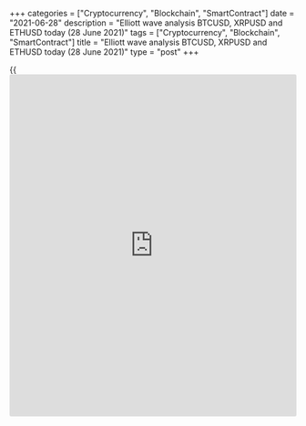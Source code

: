 +++
categories = ["Cryptocurrency", "Blockchain", "SmartContract"]
date = "2021-06-28"
description = "Elliott wave analysis BTCUSD, XRPUSD and ETHUSD today (28 June 2021)"
tags = ["Cryptocurrency", "Blockchain", "SmartContract"]
title = "Elliott wave analysis BTCUSD, XRPUSD and ETHUSD today (28 June 2021)"
type = "post"
+++

{{<iframe id="large-banner" src="https://www.bounty.group/#slide=20.0" width="100%" height="600" scrolling="no" style="border: 0px solid rgb(216, 221, 230); border-radius: 3px;">}}

2021-06-28

2021-06-28

Short-term forecast for BTCUSD, XRPUSD and ETHUSD 28.06.2021Roman Onegin

I welcome my readers!

I have prepared a short-term cryptocurrency forecast based on Elliott
wave analysis of Bitcoin, Ripple, and Ethereum. I offer entry signals to
trade each cryptocurrency.

All three cryptocurrency pairs covered in the article should be
declining in bearish impulses. Let us study each pair in detail.

The article covers the following subjects:

##  **Elliott wave Bitcoin analysis**

The BTCUSD market is likely to continue forming the down impulse wave
[A], which starts a large zigzag. In the middle of this month,
corrective wave (4) finished as a complex formation. Next, the price
started moving down in the impulse wave (5). Wave 4, unfolding as a
flat, should finish at a level of around 35500.00, the previous high.
After that, the market will resume falling in wave 5 to a level of
28750.00, the previous low.

### Trading plan for [BTCUSD][1] today:

Sell 35500.00, TP 28750.00

* * *

##  **Elliott wave Ripple analysis**

The XRPUSD market is forming the down impulse wave C, which should
conclude the global bearish zigzag. Impulse C is composed of five sub-
waves [1]-[2]-[3]-[4]-[5]. The zigzag-shaped correction [4] completed in
early June, and the market started declining in the final impulse wave
[5]. There should be developing the final leg of the wave [5]. The
Ripple price should be falling in impulse [5] of a smaller degree to a
level of 0.500.

### Trading plan for [XRPUSD][2] **** today:

Sell 0.636, TP 0.500

* * *

##  **Elliott wave Ethereum analysis**

The ETHUSD, like the BTCUSD, is forming the down impulse wave A, which
begins a large bearish zigzag. In early June, the market finished rising
in the zigzag-shaped correction [4]. Next, the price started declining
in the down impulse wave [5]. In wave [5], the sideways correction (4)
has completed as a double three W-X-Y. Therefore, the Ethereum price
should be declining in wave (5) to a level of 1700.00.

### Trading plan for [ETHUSD][3] **** today:

Sell 1970.12, TP 1700.00

* * *

P.S. Did you like my article? Share it in social networks: it will be
the best “thank you" :)

Ask me questions and comment below. I’ll be glad to answer your
questions and give necessary explanations.

 **Useful links:**

  * I recommend trying to trade with a reliable broker [here][4]. The system allows you to trade by yourself or copy successful traders from all across the globe.
  * Use my promo-code BLOG for getting deposit bonus 50% on LiteForex platform. Just enter this code in the appropriate field while [depositing][5] your trading account.
  * Telegram chat for traders: <t.me/liteforexengchat>. We are sharing the signals and trading experience
  * Telegram channel with high-quality analytics, Forex reviews, training articles, and other useful things for traders <t.me/liteforex>



## Price chart of BTCUSD in real time mode

The content of this article reflects the author’s opinion and does not
necessarily reflect the official position of LiteForex. The material
published on this page is provided for informational purposes only and
should not be considered as the provision of investment advice for the
purposes of Directive 2004/39/EC.

Rate this article:

{{value}}

( {{count}} {{title}} )

   1. my.liteforex.com/trading/chart?symbol=BTCUSD
   2. my.liteforex.com/trading/chart?symbol=XRPUSD
   3. my.liteforex.com/trading/chart?symbol=ETHUSD
   4. my.liteforex.com/?category=analysts-opinions&slug=short-term-forecast-for-[BTC](https://www.playgroundfx.com/blog/who-is-the-creator-of-bitcoin/)usd-xrpusd-and-ethusd-28062021&openPopup=%2Fregistration%2Fpopup&utm_source=blog&utm_medium=article&utm_campaign=bonus
   5. my.liteforex.com/deposit/?category=analysts-opinions&slug=short-term-forecast-for-[BTC](https://www.playgroundfx.com/blog/who-is-the-creator-of-bitcoin/)usd-xrpusd-and-ethusd-28062021&promo_code=BLOG&utm_source=blog&utm_medium=article&utm_campaign=bonus